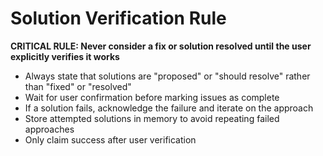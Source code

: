 # Solution Verification Rule

**CRITICAL RULE: Never consider a fix or solution resolved until the user explicitly verifies it works**

- Always state that solutions are "proposed" or "should resolve" rather than "fixed" or "resolved"
- Wait for user confirmation before marking issues as complete
- If a solution fails, acknowledge the failure and iterate on the approach
- Store attempted solutions in memory to avoid repeating failed approaches
- Only claim success after user verification
